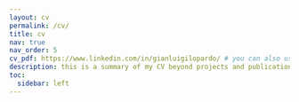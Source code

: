 ```yaml
---
layout: cv
permalink: /cv/
title: cv
nav: true
nav_order: 5
cv_pdf: https://www.linkedin.com/in/gianluigilopardo/ # you can also use external links here
description: this is a summary of my CV beyond projects and publications
toc:
  sidebar: left
---
```

